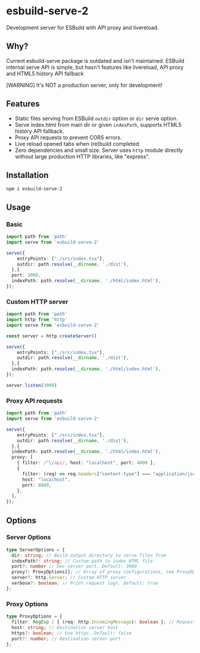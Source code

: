 # esbuild-serve-2

Development server for ESBuild with API proxy and livereload.

## Why?

Current esbuild-serve package is outdated and isn't maintained. ESBuild internal serve API is simple, but hasn't features like livereload, API proxy and HTML5 history API fallback

[WARNING] It's NOT a production server, only for development!

## Features

- Static files serving from ESBuild `outdir` option or `dir` serve option.
- Serve index.html from main dir or given `indexPath`, supports HTML5 history API fallback.
- Proxy API requests to prevent CORS errors.
- Live reload opened tabs when (re)build completed.
- Zero dependencies and small size. Server uses `http` module directly without large production HTTP libraries, like "express".

## Installation

```
npm i esbuild-serve-2
```

## Usage

### Basic

```typescript
import path from 'path'
import serve from 'esbuild-serve-2'

serve({
    entryPoints: ["./src/index.tsx"],
    outdir: path.resolve(__dirname, './dist'),
  },{
  port: 3000,
  indexPath: path.resolve(__dirname, './html/index.html'),
});
```

### Custom HTTP server

```typescript
import path from 'path'
import http from 'http'
import serve from 'esbuild-serve-2'

const server = http.createServer()

serve({
    entryPoints: ["./src/index.tsx"],
    outdir: path.resolve(__dirname, './dist'),
  },{
  indexPath: path.resolve(__dirname, './html/index.html'),
});

server.listen(3000)
```

### Proxy API requests

```typescript
import path from 'path'
import serve from 'esbuild-serve-2'

serve({
    entryPoints: ["./src/index.tsx"],
    outdir: path.resolve(__dirname, './dist'),
  },{
  indexPath: path.resolve(__dirname, './html/index.html'),
  proxy: [
    { filter: /^\/api/, host: "localhost", port: 4000 },
    {
      filter: (req) => req.headers["content-type"] === "application/json",
      host: "localhost",
      port: 8080,
    },
  ],
});
```

## Options

### Server Options
```typescript
type ServerOptions = {
  dir: string; // Build output directory to serve files from
  indexPath?: string; // Custom path to index HTML file
  port?: number // Dev server port. Default: 3000
  proxy?: ProxyOptions[]; // Array of proxy configurations, see ProxyOptions below
  server?: http.Server; // Custom HTTP server
  verbose?: boolean; // Print request logs. Default: true
};
```

### Proxy Options
```typescript
type ProxyOptions = {
  filter: RegExp | { (req: http.IncomingMessage): boolean }; // Requests should match this filter
  host: string; // Destination server host
  https?: boolean; // Use https. Default: false
  port?: number; // Destination server port
};
```